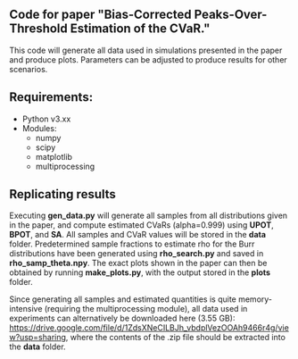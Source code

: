 ## Code for paper "Bias-Corrected Peaks-Over-Threshold Estimation of the CVaR."
This code will generate all data used in simulations presented in the paper and produce plots. Parameters can be adjusted to produce results for other scenarios.

## Requirements:
* Python v3.xx
* Modules:
  * numpy
  * scipy
  * matplotlib
  * multiprocessing

## Replicating results
Executing **gen_data.py** will generate all samples from all distributions given in the paper, and compute estimated CVaRs (alpha=0.999) using **UPOT**, **BPOT**, and **SA**. All samples and CVaR values will be stored in the **data** folder. Predetermined sample fractions to estimate rho for the Burr distributions have been generated using **rho_search.py** and saved in **rho_samp_theta.npy**.  The exact plots shown in the paper can then be obtained by running **make_plots.py**, with the output stored in the **plots** folder.

Since generating all samples and estimated quantities is quite memory-intensive (requiring the multiprocessing module), all data used in experiments can alternatively be downloaded here (3.55 GB):
https://drive.google.com/file/d/1ZdsXNeCILBJh_vbdplVezOOAh9466r4g/view?usp=sharing,
where the contents of the .zip file should be extracted into the **data** folder.
